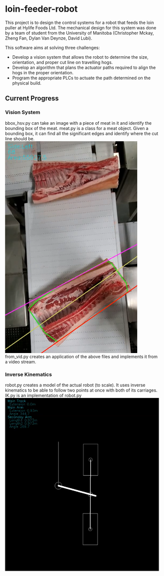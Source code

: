 # loin-feeder-robot

This project is to design the control systems for a robot that feeds the loin puller at Hylife Foods Ltd. The mechanical design for this system was done by a team of student from the University of Manitoba (Christopher Mckay, Zheng Fan, Dylan Van Deynze, David Lubi). 

This software aims at solving three challenges:
* Develop a vision system that allows the robot to determine the size, orientation, and proper cut line on travelling hogs. 
* Develop an algorithm that plans the actuator paths required to align the hogs in the proper orientation. 
* Program the appropriate PLCs to actuate the path determined on the physical build. 


## Current Progress

### Vision System
bbox_hsv.py can take an image with a piece of meat in it and identify the bounding box of the meat. 
meat.py is a class for a meat object. Given a bounding box, it can find all the significant edges and identify where the cut line should be. 
![Meat object identification](/images/meat_identified.png)
from_vid.py creates an application of the above files and implements it from a video stream. 

### Inverse Kinematics 
robot.py creates a model of the actual robot (to scale). It uses inverse kinematics to be able to follow two points at once with both of its carriages. 
IK.py is an implementation of robot.py 
![Robot model implementation](/images/model.png)
